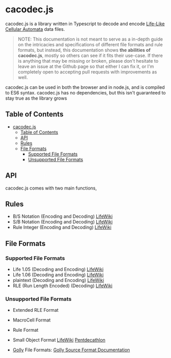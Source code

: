 
# cacodec.js

cacodec.js is a library written in Typescript to decode and encode [Life-Like Cellular Automata](https://conwaylife.com/wiki/Life-like_cellular_automaton) data files.

> NOTE: This documentation is not meant to serve as a in-depth guide on the intricacies and specifications of 
> different file formats and rule formats, but instead, this documentation shows **the abilities of cacodec.js**, mostly
> so others can see if it fits their use-case. If there is anything that may be missing or broken, please don't hesitate
> to leave an issue at the Github page so that either I can fix it, or I'm completely open to accepting pull requests with
> improvements as well.

cacodec.js can be used in both the browser and in node.js, and is compiled to ES6 syntax.
cacodec.js has no dependencies, but this isn't guaranteed to stay true as the library grows

## Table of Contents

- [cacodec.js](#cacodecjs)
  - [Table of Contents](#table-of-contents)
  - [API](#api)
  - [Rules](#rules)
  - [File Formats](#file-formats)
    - [Supported File Formats](#supported-file-formats)
    - [Unsupported File Formats](#unsupported-file-formats)


## API

cacodec.js comes with two main functions, 

## Rules

- B/S Notation (Encoding and Decoding) [LifeWiki](https://conwaylife.com/wiki/Rulestring)
- S/B Notation (Encoding and Decoding) [LifeWiki](https://conwaylife.com/wiki/Rulestring)
- Rule Integer (Encoding and Decoding) [LifeWiki](https://conwaylife.com/wiki/Rulestring)

## File Formats

### Supported File Formats

- Life 1.05 (Decoding and Encoding) [LifeWiki](https://conwaylife.com/wiki/Life_1.05)
- Life 1.06 (Decoding and Encoding) [LifeWiki](https://conwaylife.com/wiki/Life_1.06)
- plaintext (Decoding and Encoding) [LifeWiki](https://conwaylife.com/wiki/Plaintext)
- RLE (Run Length Encoded) (Decoding) [LifeWiki](https://conwaylife.com/wiki/Run_Length_Encoded)

### Unsupported File Formats

- Extended RLE Format
- MacroCell Format
- Rule Format
- Small Object Format [LifeWiki](https://conwaylife.com/wiki/Small_object_format) [Pentdecathlon](https://web.archive.org/web/20211102020428/http://pentadecathlon.com/objects/definitions/definitions.php)

- [Golly](https://golly.sourceforge.net/) File Formats: [Golly Source Format Documentation](https://golly.sourceforge.net/Help/formats.html#rle)
